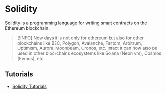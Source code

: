 # Solidity

Solidity is a programming language for writing smart contracts on the Ethereum blockchain.

> [!INFO]
> Now days it is not only for ethereum but also for other blockchains like BSC, Polygon, Avalanche, Fantom, Arbitrum, Optimism, Aurora, Moonbeam, Cronos, etc.
> Infact it can now also be used in other blockchains ecosystems like Solana (Neon vm), Cosmos (Evmos), etc.

## Tutorials

- [Solidity Tutorials](./basics/solidity-tutorials.md)